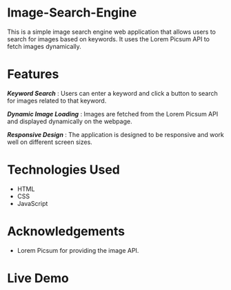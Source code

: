 # Image-Search-Engine

This is a simple image search engine web application that allows users to search for images based on keywords. It uses the Lorem Picsum API to fetch images dynamically.

# Features

***Keyword Search*** : Users can enter a keyword and click a button to search for images related to that keyword.

***Dynamic Image Loading*** : Images are fetched from the Lorem Picsum API and displayed dynamically on the webpage.

***Responsive Design*** : The application is designed to be responsive and work well on different screen sizes.

# Technologies Used

  - HTML
  - CSS
  - JavaScript

# Acknowledgements

  - Lorem Picsum for providing the image API.

# Live Demo
